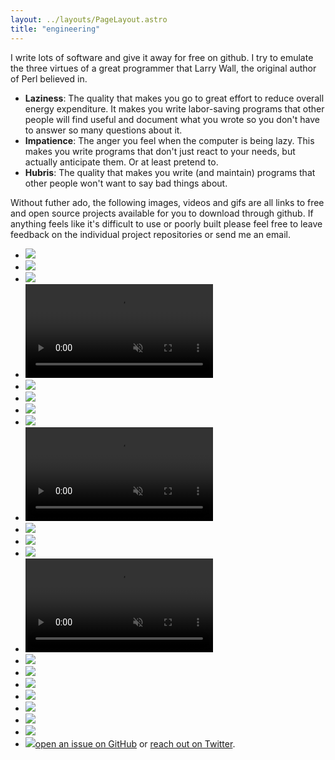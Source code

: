 ```yaml
---
layout: ../layouts/PageLayout.astro
title: "engineering"
---
```


I write lots of software and give it away for free on github. I try to emulate the three virtues of a great programmer that Larry Wall, the original author of Perl believed in.

- **Laziness**: The quality that makes you go to great effort to reduce overall energy expenditure. It makes you write labor-saving programs that other people will find useful and document what you wrote so you don't have to answer so many questions about it.
- **Impatience**: The anger you feel when the computer is being lazy. This makes you write programs that don't just react to your needs, but actually anticipate them. Or at least pretend to.
- **Hubris**: The quality that makes you write (and maintain) programs that other people won't want to say bad things about.

Without futher ado, the following images, videos and gifs are all links to free and open source projects available for you to download through github. If anything feels like it's difficult to use or poorly built please feel free to leave feedback on the individual project repositories or send me an email.

<ul class="grid effect-2" id="grid">

  
  <li>
      <img src="/assets/img/posts/contract-highlighter/contract_post.png"/>
  </li>

  <li><a href="https://teamlab.wtf"><img src="/assets/img/projects/teamlab.png"></a></li>
 
 <li>
      <img src="/assets/img/posts/contract-highlighter/contract_post.png"/>
  </li>



  <!-- thoth demo -->
  <li>
    <a href="https://github.com/DavidAwad/thoth">
      <video controls muted autoplay loop>
        <source src="/assets/img/projects/thoth.mp4" type="video/mp4">
      </video>
    </a>
  </li>

  <li><a href="https://github.com/davidawad/TISLA_FAQ"><img src="/assets/img/projects/sloan.png"></a></li>

  <li><a href="https://github.com/DavidAwad/pebbledex"><img src="/assets/img/projects/pebbledex.jpg"></a></li>
  <li><a href="https://github.com/DavidAwad/traffic-sign-classifier"><img src="/assets/img/projects/traffic-sign.jpg"></a></li>
  <li><a href="https://github.com/DavidAwad/lane-detection"><img src="/assets/img/projects/lane-detection.jpg"></a></li>
  <li>
    <a href="https://github.com/DavidAwad/Behavioral-Cloning">
      <video controls muted autoplay loop>
        <source src="/assets/img/projects/self-driving.mp4" type="video/mp4">
      </video>
    </a>
  </li>
  <li><a href="https://github.com/DavidAwad/insightweets"><img src="/assets/img/projects/insightweets.png"></a></li>
  <li><a href="https://github.com/DavidAwad/Read-Between-The-Lines"><img src="/assets/img/projects/read between the lines.png"></a></li>
  <li><a href="http://armnewbrunswick.org"><img src="/assets/img/projects/ARM.png"></a></li>

  <li>
    <a href="https://github.com/DavidAwad/capstone">
      <video controls muted autoplay loop>
        <source src="/assets/img/projects/capstone.mp4" type="video/mp4">
      </video>
    </a>
  </li>

  <li><a href="https://github.com/DavidAwad/hi.rd"><img src="/assets/img/projects/Hi.rd.png"></a></li>
  <li><a href="https://github.com/DavidAwad/blocky"><img src="/assets/img/projects/blocky.png"></a></li>
  <li><a href="https://github.com/DavidAwad/kinectsentrygun"><img src="/assets/img/projects/sentrygun.jpg"></a></li>
  <li><a href="https://github.com/DavidAwad/vehicle-detection"><img src="/assets/img/projects/vehicle-detection.jpg"></a></li>
  <li><a href="https://github.com/DavidAwad/spaceshare"><img src="/assets/img/projects/spaceshare.png"></a></li>
  <li><a href="https://github.com/DavidAwad/ironmyo"><img src="/assets/img/projects/ironmyo.jpg"></a></li>
  <li><a href="https://github.com/DavidAwad/advanced-lane-detection"><img src="/assets/img/projects/advanced-lane-detection.jpg"></a></li>
  <li><a href="https://github.com/DavidAwad/Waves"><img src="/assets/img/projects/waves.png

---

> Have questions or suggestions?
>
> Feel free to [open an issue on GitHub](https://github.com/davidawad/davidawad.github.io/issues/new) or [reach out on Twitter](https://twitter.com/realdavidawad).
